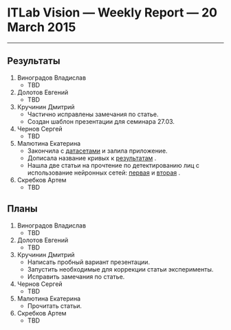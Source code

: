 # ITLab Vision — Weekly Report — 20 March 2015

----------------

## Результаты

  1. Виноградов Владислав
     - TBD
  1. Долотов Евгений
     - TBD
  1. Кручинин Дмитрий
     - Частично исправлены замечания по статье.
     - Создан шаблон презентации для семинара 27.03.
  1. Чернов Сергей
     - TBD
  1. Малютина Екатерина
     - Закончила с [датасетами](https://docs.google.com/spreadsheets/d/1vR_pZPsXfbNm69-VPPKhmlR0nXjQ15-QLQYoaI9i19k/edit?usp=sharing)  и залила приложение.
	 - Дописала название кривых к [результатам](https://docs.google.com/document/d/16ADrX0LosphwphVIV5ewdELX3t5mF6UNhF0bR000b7w/edit?usp=sharing) .
	 - Нашла две статьи на прочтение по детектированию лиц с использование нейронных сетей: [первая](http://citeseerx.ist.psu.edu/viewdoc/download?doi=10.1.1.193.6366&rep=rep1&type=pdf) и [вторая](http://www.wseas.us/e-library/conferences/2010/Iasi/NNECFS/NNECFS-35.pdf) .
  1. Скребков Артем
     - TBD

## Планы

  1. Виноградов Владислав
     - TBD
  1. Долотов Евгений
     - TBD
  1. Кручинин Дмитрий
     - Написать пробный вариант презентации.
     - Запустить необходимые для коррекции статьи эксперименты.
     - Исправить замечания по статье.
  1. Чернов Сергей
     - TBD
  1. Малютина Екатерина
     - Прочитать статьи.
  1. Скребков Артем
     - TBD
